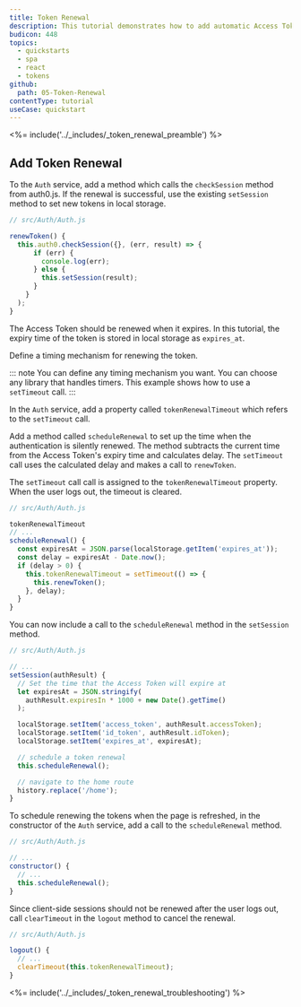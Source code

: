 ```yaml
---
title: Token Renewal
description: This tutorial demonstrates how to add automatic Access Token renewal to a React application with Auth0.
budicon: 448
topics:
  - quickstarts
  - spa
  - react
  - tokens
github:
  path: 05-Token-Renewal
contentType: tutorial
useCase: quickstart
---
```

<%= include('../_includes/_token_renewal_preamble') %>

## Add Token Renewal

To the `Auth` service, add a method which calls the `checkSession` method from auth0.js. If the renewal is successful, use the existing `setSession` method to set new tokens in local storage.

```js
// src/Auth/Auth.js

renewToken() {
  this.auth0.checkSession({}, (err, result) => {
      if (err) {
        console.log(err);
      } else {
        this.setSession(result);
      }
    }
  );
}
```

The Access Token should be renewed when it expires. In this tutorial, the expiry time of the token is stored in local storage as `expires_at`.

Define a timing mechanism for renewing the token. 

::: note
You can define any timing mechanism you want. You can choose any library that handles timers. This example shows how to use a `setTimeout` call.
:::

In the `Auth` service, add a property called `tokenRenewalTimeout` which refers to the `setTimeout` call. 

Add a method called `scheduleRenewal` to set up the time when the authentication is silently renewed. The method subtracts the current time from the Access Token's expiry time and calculates delay. The `setTimeout` call uses the calculated delay and makes a call to `renewToken`.

The `setTimeout` call call is assigned to the `tokenRenewalTimeout` property. When the user logs out, the timeout is cleared. 

```js
// src/Auth/Auth.js

tokenRenewalTimeout
// ...
scheduleRenewal() {
  const expiresAt = JSON.parse(localStorage.getItem('expires_at'));
  const delay = expiresAt - Date.now();
  if (delay > 0) {
    this.tokenRenewalTimeout = setTimeout(() => {
      this.renewToken();
    }, delay);
  }
}
```

You can now include a call to the `scheduleRenewal` method in the `setSession` method.

```js
// src/Auth/Auth.js

// ...
setSession(authResult) {
  // Set the time that the Access Token will expire at
  let expiresAt = JSON.stringify(
    authResult.expiresIn * 1000 + new Date().getTime()
  );

  localStorage.setItem('access_token', authResult.accessToken);
  localStorage.setItem('id_token', authResult.idToken);
  localStorage.setItem('expires_at', expiresAt);

  // schedule a token renewal
  this.scheduleRenewal();

  // navigate to the home route
  history.replace('/home');
}
```

To schedule renewing the tokens when the page is refreshed, in the constructor of the `Auth` service, add a call to the `scheduleRenewal` method.

```js
// src/Auth/Auth.js

// ...
constructor() {
  // ...
  this.scheduleRenewal();
}
```

Since client-side sessions should not be renewed after the user logs out, call `clearTimeout` in the `logout` method to cancel the renewal.

```js
// src/Auth/Auth.js

logout() {
  // ...
  clearTimeout(this.tokenRenewalTimeout);
}
```

<%= include('../_includes/_token_renewal_troubleshooting') %>